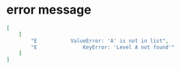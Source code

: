 # error message

```json
[
    [
        "E           ValueError: 'A' is not in list",
        "E               KeyError: 'Level A not found'"
    ]
]
```

